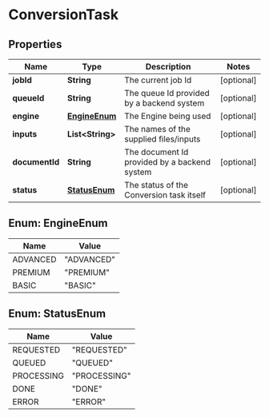 
# ConversionTask

## Properties
Name | Type | Description | Notes
------------ | ------------- | ------------- | -------------
**jobId** | **String** | The current job Id |  [optional]
**queueId** | **String** | The queue Id provided by a backend system |  [optional]
**engine** | [**EngineEnum**](#EngineEnum) | The Engine being used |  [optional]
**inputs** | **List&lt;String&gt;** | The names of the supplied files/inputs |  [optional]
**documentId** | **String** | The document Id provided by a backend system |  [optional]
**status** | [**StatusEnum**](#StatusEnum) | The status of the Conversion task itself |  [optional]


<a name="EngineEnum"></a>
## Enum: EngineEnum
Name | Value
---- | -----
ADVANCED | &quot;ADVANCED&quot;
PREMIUM | &quot;PREMIUM&quot;
BASIC | &quot;BASIC&quot;


<a name="StatusEnum"></a>
## Enum: StatusEnum
Name | Value
---- | -----
REQUESTED | &quot;REQUESTED&quot;
QUEUED | &quot;QUEUED&quot;
PROCESSING | &quot;PROCESSING&quot;
DONE | &quot;DONE&quot;
ERROR | &quot;ERROR&quot;



